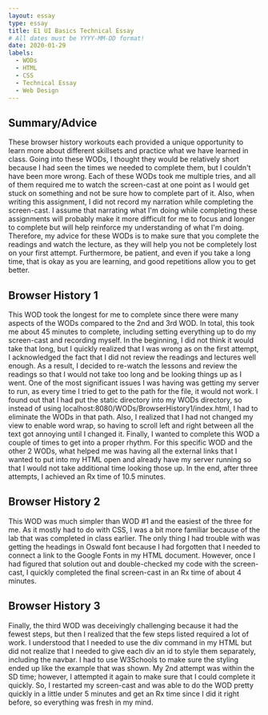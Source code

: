 ```yaml
---
layout: essay
type: essay
title: E1 UI Basics Technical Essay
# All dates must be YYYY-MM-DD format!
date: 2020-01-29
labels:
  - WODs
  - HTML
  - CSS
  - Technical Essay
  - Web Design
---
```

## Summary/Advice
These browser history workouts each provided a unique opportunity to learn more about different skillsets and practice what we have learned in class. Going into these WODs, I thought they would be relatively short because I had seen the times we needed to complete them, but I couldn't have been more wrong. Each of these WODs took me multiple tries, and all of them required me to watch the screen-cast at one point as I would get stuck on something and not be sure how to complete part of it. Also, when writing this assignment, I did not record my narration while completing the screen-cast. I assume that narrating what I'm doing while completing these assignments will probably make it more difficult for me to focus and longer to complete but will help reinforce my understanding of what I'm doing. Therefore, my advice for these WODs is to make sure that you complete the readings and watch the lecture, as they will help you not be completely lost on your first attempt. Furthermore, be patient, and even if you take a long time, that is okay as you are learning, and good repetitions allow you to get better.

## Browser History 1
This WOD took the longest for me to complete since there were many aspects of the WODs compared to the 2nd and 3rd WOD. In total, this took me about 45 minutes to complete, including setting everything up to do my screen-cast and recording myself. In the beginning, I did not think it would take that long, but I quickly realized that I was wrong as on the first attempt, I acknowledged the fact that I did not review the readings and lectures well enough. As a result, I decided to re-watch the lessons and review the readings so that I would not take too long and be looking things up as I went. One of the most significant issues I was having was getting my server to run, as every time I tried to get to the path for the file, it would not work. I found out that I had put the static directory into my WODs directory, so instead of using localhost:8080/WODs/BrowserHistory1/index.html, I had to eliminate the WODs in that path. Also, I realized that I had not changed my view to enable word wrap, so having to scroll left and right between all the text got annoying until I changed it. Finally, I wanted to complete this WOD a couple of times to get into a proper rhythm. For this specific WOD and the other 2 WODs, what helped me was having all the external links that I wanted to put into my HTML open and already have my server running so that I would not take additional time looking those up. In the end, after three attempts, I achieved an Rx time of 10.5 minutes.

## Browser History 2

This WOD was much simpler than WOD #1 and the easiest of the three for me. As it mostly had to do with CSS, I was a bit more familiar because of the lab that was completed in class earlier. The only thing I had trouble with was getting the headings in Oswald font because I had forgotten that I needed to connect a link to the Google Fonts in my HTML document. However, once I had figured that solution out and double-checked my code with the screen-cast, I quickly completed the final screen-cast in an Rx time of about 4 minutes.

## Browser History 3

Finally, the third WOD was deceivingly challenging because it had the fewest steps, but then I realized that the few steps listed required a lot of work. I understood that I needed to use the div command in my HTML but did not realize that I needed to give each div an id to style them separately, including the navbar. I had to use W3Schools to make sure the styling ended up like the example that was shown. My 2nd attempt was within the SD time; however, I attempted it again to make sure that I could complete it quickly. So, I restarted my screen-cast and was able to do the WOD pretty quickly in a little under 5 minutes and get an Rx time since I did it right before, so everything was fresh in my mind.
